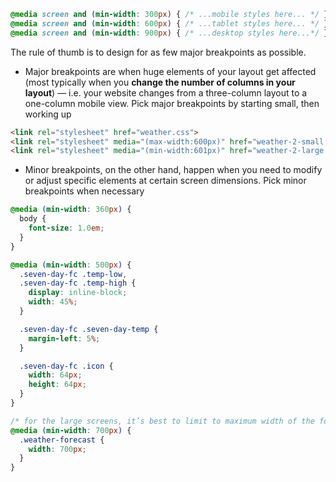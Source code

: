 ```css
@media screen and (min-width: 300px) { /* ...mobile styles here... */ }
@media screen and (min-width: 600px) { /* ...tablet styles here... */ }
@media screen and (min-width: 900px) { /* ...desktop styles here...*/ }
```

The rule of thumb is to design for as few major breakpoints as possible.
- Major breakpoints are when huge elements of your layout get affected (most typically when you **change the number of columns in your layout**) — i.e. your website changes from a three-column layout to a one-column mobile view.
Pick major breakpoints by starting small, then working up

```html
<link rel="stylesheet" href="weather.css">
<link rel="stylesheet" media="(max-width:600px)" href="weather-2-small.css">
<link rel="stylesheet" media="(min-width:601px)" href="weather-2-large.css">
```

- Minor breakpoints, on the other hand, happen when you need to modify or adjust specific elements at certain screen dimensions.
Pick minor breakpoints when necessary
```css
@media (min-width: 360px) {
  body {
    font-size: 1.0em;
  }
}

@media (min-width: 500px) {
  .seven-day-fc .temp-low,
  .seven-day-fc .temp-high {
    display: inline-block;
    width: 45%;
  }

  .seven-day-fc .seven-day-temp {
    margin-left: 5%;
  }

  .seven-day-fc .icon {
    width: 64px;
    height: 64px;
  }
}

/* for the large screens, it’s best to limit to maximum width of the forecast panel so it doesn’t consume the whole screen width. */
@media (min-width: 700px) {
  .weather-forecast {
    width: 700px;
  }
}
```

